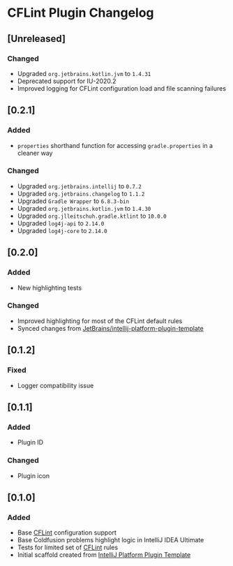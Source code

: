 <!-- Keep a Changelog guide -> https://keepachangelog.com -->

# CFLint Plugin Changelog

## [Unreleased]
### Changed
- Upgraded `org.jetbrains.kotlin.jvm` to `1.4.31`
- Deprecated support for IU-2020.2
- Improved logging for CFLint configuration load and file scanning failures

## [0.2.1]
### Added
- `properties` shorthand function for accessing `gradle.properties` in a cleaner way

### Changed
- Upgraded `org.jetbrains.intellij` to `0.7.2`
- Upgraded `org.jetbrains.changelog` to `1.1.2`
- Upgraded `Gradle Wrapper` to `6.8.3-bin`
- Upgraded `org.jetbrains.kotlin.jvm` to `1.4.30`
- Upgraded `org.jlleitschuh.gradle.ktlint` to `10.0.0`
- Upgraded `log4j-api` to `2.14.0`
- Upgraded `log4j-core` to `2.14.0`

## [0.2.0]
### Added
- New highlighting tests
### Changed
- Improved highlighting for most of the CFLint default rules
- Synced changes from [JetBrains/intellij-platform-plugin-template](https://github.com/JetBrains/intellij-platform-plugin-template)

## [0.1.2]
### Fixed
- Logger compatibility issue

## [0.1.1]
### Added
- Plugin ID
### Changed
- Plugin icon

## [0.1.0]
### Added
- Base [CFLint](https://github.com/cflint/CFLint) configuration support
- Base Coldfusion problems highlight logic in IntelliJ IDEA Ultimate
- Tests for limited set of [CFLint](https://github.com/cflint/CFLint) rules
- Initial scaffold created from [IntelliJ Platform Plugin Template](https://github.com/JetBrains/intellij-platform-plugin-template)

